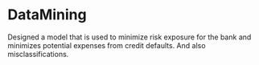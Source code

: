 # DataMining
Designed a model that is used to minimize risk exposure for the bank and minimizes potential expenses from credit defaults. 
And also misclassifications.
